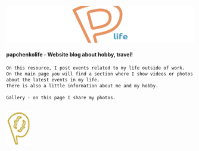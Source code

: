 ![img](https://raw.githubusercontent.com/papchenko/papchenkolife/da86d47e4f1b874a7e62a92bde2bc3a42a992063/resources/papchenkolife-logo.svg)

#### papchenkolife - Website blog about hobby, travel!
```
On this resource, I post events related to my life outside of work.
On the main page you will find a section where I show videos or photos about the latest events in my life.
There is also a little information about me and my hobby.

Gallery - on this page I share my photos.
```
 
 ## 
[![N|](https://raw.githubusercontent.com/papchenko/papchenko.com/8a93b6c69500e7ef66f2ecc0e5ba122fad3a1e0e/resources/img/short-logo.svg)](http://papchenko.com/)
 
 
